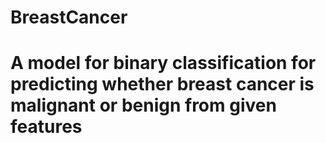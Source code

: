# BreastCancer
# A model for binary classification for predicting whether breast cancer is malignant or benign from given features
